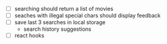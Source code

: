 - [ ] searching should return a list of movies
- [ ] seaches with illegal special chars should display feedback
- [ ] save last 3 searches in local storage
  - search history suggestions
- [ ] react hooks

